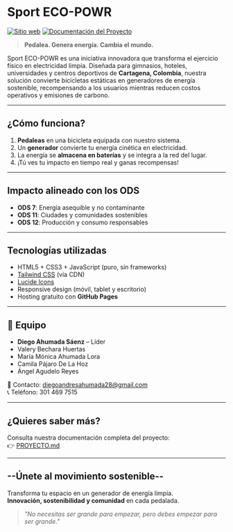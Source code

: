 # Sport ECO-POWR

[![Sitio web](https://img.shields.io/badge/Sitio-web-2ea44f?style=for-the-badge&logo=githubpages&logoColor=white)](https://solarkyra.github.io/Sport-ECO-POWR)
[![Documentación del Proyecto](https://img.shields.io/badge/Documentación-PROYECTO.md-blue?style=for-the-badge&logo=markdown)](https://github.com/SolarKyra/Sport-ECO-POWR/blob/main/PROYECTO.md)

> **Pedalea. Genera energía. Cambia el mundo.**

Sport ECO-POWR es una iniciativa innovadora que transforma el ejercicio físico en electricidad limpia. Diseñada para gimnasios, hoteles, universidades y centros deportivos de **Cartagena, Colombia**, nuestra solución convierte bicicletas estáticas en generadores de energía sostenible, recompensando a los usuarios mientras reducen costos operativos y emisiones de carbono.

---

## ¿Cómo funciona?

1. **Pedaleas** en una bicicleta equipada con nuestro sistema.
2. Un **generador** convierte tu energía cinética en electricidad.
3. La energía se **almacena en baterías** y se integra a la red del lugar.
4. ¡Tú ves tu impacto en tiempo real y ganas recompensas!

---

## Impacto alineado con los ODS

- **ODS 7**: Energía asequible y no contaminante  
- **ODS 11**: Ciudades y comunidades sostenibles  
- **ODS 12**: Producción y consumo responsables

---

## Tecnologías utilizadas

- HTML5 + CSS3 + JavaScript (puro, sin frameworks)
- [Tailwind CSS](https://tailwindcss.com/) (vía CDN)
- [Lucide Icons](https://lucide.dev/)
- Responsive design (móvil, tablet y escritorio)
- Hosting gratuito con **GitHub Pages**

---

## 👥 Equipo

- **Diego Ahumada Sáenz** – Líder  
- Valery Bechara Huertas  
- María Mónica Ahumada Lora  
- Camila Pájaro De La Hoz  
- Ángel Agudelo Reyes  

📧 Contacto: [diegoandresahumada28@gmail.com](mailto:diegoandresahumada28@gmail.com)  
📞 Teléfono: 301 469 7515

---

## ¿Quieres saber más?

Consulta nuestra documentación completa del proyecto:  
👉 [PROYECTO.md](PROYECTO.md)

---
## --Únete al movimiento sostenible--

Transforma tu espacio en un generador de energía limpia.  
**Innovación, sostenibilidad y comunidad** en cada pedalada.

> *"No necesitas ser grande para empezar, pero debes empezar para ser grande."*
